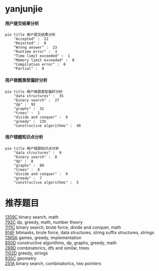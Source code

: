 # yanjunjie

<!-- tabs:start -->



#### **用户提交结果分析**

```mermaid
pie title 用户提交结果分析
    "Accepted" :  22
    "Rejected" :  0
    "Wrong answer" :  23
    "Runtime error" :  3
    "Time limit exceeded" :  1
    "Memory limit exceeded" :  0
    "Compilation error" :  0
    "Partial" :  0
```

#### **用户做题类型偏好分析**

```mermaid
pie title 用户做题类型偏好分析
    "data structures" :  35
    "binary search" :  27
    "dp" :  92
    "graphs" :  31
    "trees" :  1
    "divide and conquer" :  0
    "greedy" :  235
    "constructive algorithms" :  48
```
#### **用户错题知识点分析**

```mermaid
pie title 用户错题知识点分析
    "data structures" :  9
    "binary search" :  8
    "dp" :  8
    "graphs" :  80
    "trees" :  8
    "divide and conquer" :  0
    "greedy" :  7
    "constructive algorithms" :  5
```



<!-- tabs:end -->
# 推荐题目
[1359C](https://codeforces.com/contest/1359/problem/C)		binary search,
                        math		  
[792C](https://codeforces.com/contest/792/problem/C)		dp,
                        greedy,
                        math,
                        number theory		  
[1111C](https://codeforces.com/contest/1111/problem/C)		binary search,
                        brute force,
                        divide and conquer,
                        math		  
[914F](https://codeforces.com/contest/914/problem/F)		bitmasks,
                        brute force,
                        data structures,
                        string suffix structures,
                        strings		  
[1365A](https://codeforces.com/contest/1365/problem/A)		games,
                        greedy,
                        implementation		  
[850D](https://codeforces.com/contest/850/problem/D)		constructive algorithms,
                        dp,
                        graphs,
                        greedy,
                        math		  
[288D](https://codeforces.com/contest/288/problem/D)		combinatorics,
                        dfs and similar,
                        trees		  
[1102D](https://codeforces.com/contest/1102/problem/D)		greedy,
                        strings		  
[935C](https://codeforces.com/contest/935/problem/C)		geometry		  
[251A](https://codeforces.com/contest/251/problem/A)		binary search,
                        combinatorics,
                        two pointers		  
